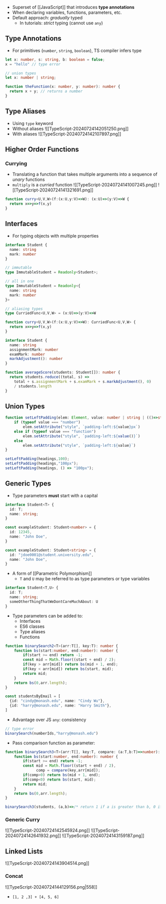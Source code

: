 - Superset of [[JavaScript]] that introduces **type annotations**
- When declaring variables, functions, parameters, etc.
- Default approach: *gradually* typed
	- In tutorials: *strict* typing (cannot use `any`)
## Type Annotations
- For primitives (`number`, `string`, `boolean`), TS compiler infers type
```ts
let x: number, s: string, b: boolean = false;
x = "hello" // type error

// union types
let x: number | string;

function theFunction(x: number, y: number): number {
  return x + y; // returns a number
}
```
## Type Aliases
- Using `type` keyword
- Without aliases
![[TypeScript-20240724142051250.png]]
- With aliases
![[TypeScript-20240724142107897.png]]
## Higher Order Functions
### Currying
- Translating a function that takes multiple arguments into a sequence of *unary* functions
- `multiply` is a *curried* function
![[TypeScript-20240724141007245.png]]
![[TypeScript-20240724141321691.png]]
```ts
function curry<U,V,W>(f:(x:U,y:V)=>W): (x:U)=>(y:V)=>W {
  return x=>y=>f(x,y)
}
```
## Interfaces
- For typing objects with multiple properties
```ts
interface Student {
  name: string
  mark: number
}

// immutable
type ImmutableStudent = Readonly<Student>;

// all in one
type ImmutableStudent = Readonly<{
  name: string
  mark: number
}>

// aliasing types
type CurriedFunc<U,V,W> = (x:U)=>(y:V)=>W

function curry<U,V,W>(f:(x:U,y:V)=>W): CurriedFunc<U,V,W> {
  return x=>y=>f(x,y)
}
```

```ts
interface Student {
  name: string
  assignmentMark: number
  examMark: number
  markAdjustment(): number
}

function averageScore(students: Student[]): number {
  return students.reduce((total, s) =>
    total + s.assignmentMark + s.examMark + s.markAdjustment(), 0)
    / students.length
}
```
## Union Types
```ts
function setLeftPadding(elem: Element, value: number | string | (()=>string)) {
    if (typeof value === "number")
        elem.setAttribute("style", `padding-left:${value}px`)
    else if (typeof value === "function")
        elem.setAttribute("style", `padding-left:${value()}`)
    else
        elem.setAttribute("style", `padding-left:${value}`)
}

setLeftPadding(headings,100);
setLeftPadding(headings,"100px");
setLeftPadding(headings, () => "100px");
```
## Generic Types
- Type parameters **must** start with a capital
```ts
interface Student<T> {
  id: T;
  name: string;
}

const exampleStudent: Student<number> = {
  id: 12345,
  name: "John Doe",
}

const exampleStudent: Student<string> = {
  id: "jdoe0001@student.university.edu",
  name: "John Doe",
}
```
- A form of [[Parametric Polymorphism]]
	- `T` and `U` may be referred to as type parameters or type variables
```ts
interface Student<T,U> {
  id: T;
  name: string;
  someOtherThingThatWeDontCareMuchAbout: U
}
```
- Type parameters can be added to:
	- Interfaces
	- ES6 classes
	- Type aliases
	- Functions
```ts
function binarySearch2<T>(arr:T[], key:T): number {
    function bs(start:number, end:number): number {
        if(start >= end) return -1;
        const mid = Math.floor((start + end) / 2);
        if(key > arr[mid]) return bs(mid + 1, end);
        if(key < arr[mid]) return bs(start, mid);
        return mid;
    }
    return bs(0,arr.length);
}

const studentsByEmail = [
  {id: "cindy@monash.edu", name: "Cindy Wu"},
  {id: "harry@monash.edu", name: "Harry Smith"},
]
```
- Advantage over JS `any`: consistency
```ts
// type error
binarySearch(numberIds,"harry@monash.edu")
```
- Pass comparison function as parameter:
```ts
function binarySearch3<T>(arr:T[], key:T, compare: (a:T,b:T)=>number): number {
    function bs(start:number, end:number): number {
        if(start >= end) return -1;
        const mid = Math.floor((start + end) / 2),
              comp = compare(key,arr[mid]);
        if(comp>0) return bs(mid + 1, end);
        if(comp<0) return bs(start, mid);
        return mid;
    }
    return bs(0,arr.length);
}

binarySearch3(students, (a,b)=>/* return 1 if a is greater than b, 0 if they are the same, -1 otherwise */)
```
### Generic Curry
![[TypeScript-20240724142545924.png]]
![[TypeScript-20240724142641932.png]]
![[TypeScript-20240724143159187.png]]
## Linked Lists
![[TypeScript-20240724143904514.png]]
### Concat
![[TypeScript-20240724144129156.png|558]]
- `[1, 2 ,3] + [4, 5, 6]`